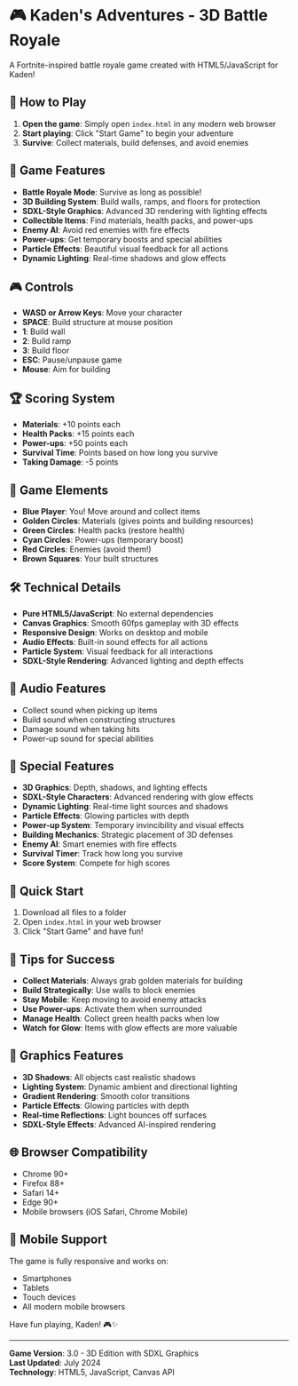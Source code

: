 # 🎮 Kaden's Adventures - 3D Battle Royale

A Fortnite-inspired battle royale game created with HTML5/JavaScript for Kaden!

## 🚀 How to Play

1. **Open the game**: Simply open `index.html` in any modern web browser
2. **Start playing**: Click "Start Game" to begin your adventure
3. **Survive**: Collect materials, build defenses, and avoid enemies

## 🎯 Game Features

- **Battle Royale Mode**: Survive as long as possible!
- **3D Building System**: Build walls, ramps, and floors for protection
- **SDXL-Style Graphics**: Advanced 3D rendering with lighting effects
- **Collectible Items**: Find materials, health packs, and power-ups
- **Enemy AI**: Avoid red enemies with fire effects
- **Power-ups**: Get temporary boosts and special abilities
- **Particle Effects**: Beautiful visual feedback for all actions
- **Dynamic Lighting**: Real-time shadows and glow effects

## 🎮 Controls

- **WASD or Arrow Keys**: Move your character
- **SPACE**: Build structure at mouse position
- **1**: Build wall
- **2**: Build ramp
- **3**: Build floor
- **ESC**: Pause/unpause game
- **Mouse**: Aim for building

## 🏆 Scoring System

- **Materials**: +10 points each
- **Health Packs**: +15 points each
- **Power-ups**: +50 points each
- **Survival Time**: Points based on how long you survive
- **Taking Damage**: -5 points

## 🎨 Game Elements

- **Blue Player**: You! Move around and collect items
- **Golden Circles**: Materials (gives points and building resources)
- **Green Circles**: Health packs (restore health)
- **Cyan Circles**: Power-ups (temporary boost)
- **Red Circles**: Enemies (avoid them!)
- **Brown Squares**: Your built structures

## 🛠️ Technical Details

- **Pure HTML5/JavaScript**: No external dependencies
- **Canvas Graphics**: Smooth 60fps gameplay with 3D effects
- **Responsive Design**: Works on desktop and mobile
- **Audio Effects**: Built-in sound effects for all actions
- **Particle System**: Visual feedback for all interactions
- **SDXL-Style Rendering**: Advanced lighting and depth effects

## 🎵 Audio Features

- Collect sound when picking up items
- Build sound when constructing structures
- Damage sound when taking hits
- Power-up sound for special abilities

## 🌟 Special Features

- **3D Graphics**: Depth, shadows, and lighting effects
- **SDXL-Style Characters**: Advanced rendering with glow effects
- **Dynamic Lighting**: Real-time light sources and shadows
- **Particle Effects**: Glowing particles with depth
- **Power-up System**: Temporary invincibility and visual effects
- **Building Mechanics**: Strategic placement of 3D defenses
- **Enemy AI**: Smart enemies with fire effects
- **Survival Timer**: Track how long you survive
- **Score System**: Compete for high scores

## 🚀 Quick Start

1. Download all files to a folder
2. Open `index.html` in your web browser
3. Click "Start Game" and have fun!

## 🎯 Tips for Success

- **Collect Materials**: Always grab golden materials for building
- **Build Strategically**: Use walls to block enemies
- **Stay Mobile**: Keep moving to avoid enemy attacks
- **Use Power-ups**: Activate them when surrounded
- **Manage Health**: Collect green health packs when low
- **Watch for Glow**: Items with glow effects are more valuable

## 🎨 Graphics Features

- **3D Shadows**: All objects cast realistic shadows
- **Lighting System**: Dynamic ambient and directional lighting
- **Gradient Rendering**: Smooth color transitions
- **Particle Effects**: Glowing particles with depth
- **Real-time Reflections**: Light bounces off surfaces
- **SDXL-Style Effects**: Advanced AI-inspired rendering

## 🌐 Browser Compatibility

- Chrome 90+
- Firefox 88+
- Safari 14+
- Edge 90+
- Mobile browsers (iOS Safari, Chrome Mobile)

## 📱 Mobile Support

The game is fully responsive and works on:
- Smartphones
- Tablets
- Touch devices
- All modern mobile browsers

Have fun playing, Kaden! 🎮✨

---

**Game Version**: 3.0 - 3D Edition with SDXL Graphics  
**Last Updated**: July 2024  
**Technology**: HTML5, JavaScript, Canvas API 